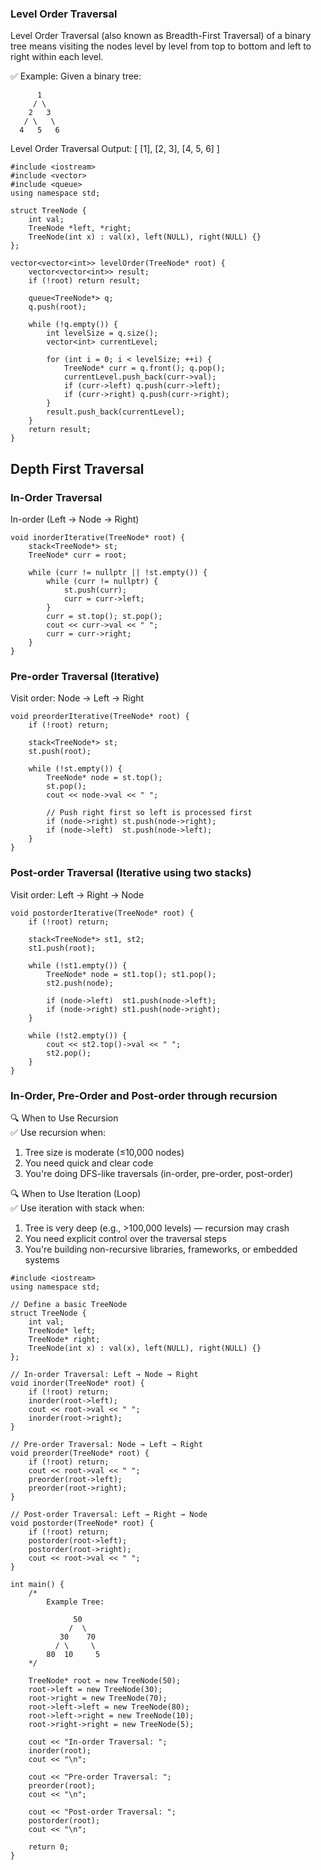 ### Level Order Traversal 
Level Order Traversal (also known as Breadth-First Traversal) of a binary tree means visiting the nodes level by level from top to bottom and left to right within each level.

✅ Example:
Given a binary tree:
```
      1
     / \
    2   3
   / \   \
  4   5   6
```
  
Level Order Traversal Output:
[ [1], [2, 3], [4, 5, 6] ]

```
#include <iostream>
#include <vector>
#include <queue>
using namespace std;

struct TreeNode {
    int val;
    TreeNode *left, *right;
    TreeNode(int x) : val(x), left(NULL), right(NULL) {}
};

vector<vector<int>> levelOrder(TreeNode* root) {
    vector<vector<int>> result;
    if (!root) return result;

    queue<TreeNode*> q;
    q.push(root);

    while (!q.empty()) {
        int levelSize = q.size();
        vector<int> currentLevel;

        for (int i = 0; i < levelSize; ++i) {
            TreeNode* curr = q.front(); q.pop();
            currentLevel.push_back(curr->val);
            if (curr->left) q.push(curr->left);
            if (curr->right) q.push(curr->right);
        }
        result.push_back(currentLevel);
    }
    return result;
}

```
## Depth First Traversal

### In-Order Traversal
In-order (Left → Node → Right)

```
void inorderIterative(TreeNode* root) {
    stack<TreeNode*> st;
    TreeNode* curr = root;

    while (curr != nullptr || !st.empty()) {
        while (curr != nullptr) {
            st.push(curr);
            curr = curr->left;
        }
        curr = st.top(); st.pop();
        cout << curr->val << " ";
        curr = curr->right;
    }
}

```

### Pre-order Traversal (Iterative)
Visit order: Node → Left → Right

```
void preorderIterative(TreeNode* root) {
    if (!root) return;

    stack<TreeNode*> st;
    st.push(root);

    while (!st.empty()) {
        TreeNode* node = st.top();
        st.pop();
        cout << node->val << " ";

        // Push right first so left is processed first
        if (node->right) st.push(node->right);
        if (node->left)  st.push(node->left);
    }
}
```


### Post-order Traversal (Iterative using two stacks)
Visit order: Left → Right → Node

```
void postorderIterative(TreeNode* root) {
    if (!root) return;

    stack<TreeNode*> st1, st2;
    st1.push(root);

    while (!st1.empty()) {
        TreeNode* node = st1.top(); st1.pop();
        st2.push(node);

        if (node->left)  st1.push(node->left);
        if (node->right) st1.push(node->right);
    }

    while (!st2.empty()) {
        cout << st2.top()->val << " ";
        st2.pop();
    }
}
```
### In-Order, Pre-Order and Post-order through recursion

🔍 When to Use Recursion  
✅ Use recursion when:  
1. Tree size is moderate (≤10,000 nodes)  
2. You need quick and clear code  
3. You're doing DFS-like traversals (in-order, pre-order, post-order)  

🔍 When to Use Iteration (Loop)  
✅ Use iteration with stack when:    
1. Tree is very deep (e.g., >100,000 levels) — recursion may crash  
2. You need explicit control over the traversal steps  
3. You're building non-recursive libraries, frameworks, or embedded systems  

```
#include <iostream>
using namespace std;

// Define a basic TreeNode
struct TreeNode {
    int val;
    TreeNode* left;
    TreeNode* right;
    TreeNode(int x) : val(x), left(NULL), right(NULL) {}
};

// In-order Traversal: Left → Node → Right
void inorder(TreeNode* root) {
    if (!root) return;
    inorder(root->left);
    cout << root->val << " ";
    inorder(root->right);
}

// Pre-order Traversal: Node → Left → Right
void preorder(TreeNode* root) {
    if (!root) return;
    cout << root->val << " ";
    preorder(root->left);
    preorder(root->right);
}

// Post-order Traversal: Left → Right → Node
void postorder(TreeNode* root) {
    if (!root) return;
    postorder(root->left);
    postorder(root->right);
    cout << root->val << " ";
}

int main() {
    /*
        Example Tree:
        
              50
             /  \
           30    70
          / \     \
        80  10     5
    */
    
    TreeNode* root = new TreeNode(50);
    root->left = new TreeNode(30);
    root->right = new TreeNode(70);
    root->left->left = new TreeNode(80);
    root->left->right = new TreeNode(10);
    root->right->right = new TreeNode(5);

    cout << "In-order Traversal: ";
    inorder(root);
    cout << "\n";

    cout << "Pre-order Traversal: ";
    preorder(root);
    cout << "\n";

    cout << "Post-order Traversal: ";
    postorder(root);
    cout << "\n";

    return 0;
}

```
